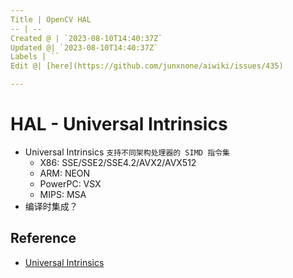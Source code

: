 ```yaml
---
Title | OpenCV HAL
-- | --
Created @ | `2023-08-10T14:40:37Z`
Updated @| `2023-08-10T14:40:37Z`
Labels | ``
Edit @| [here](https://github.com/junxnone/aiwiki/issues/435)

---
```

# HAL - Universal Intrinsics
- Universal Intrinsics `支持不同架构处理器的 SIMD 指令集`
  - X86: SSE/SSE2/SSE4.2/AVX2/AVX512
  - ARM: NEON
  - PowerPC: VSX
  - MIPS: MSA
- 编译时集成？


## Reference
- [Universal Intrinsics](https://docs.opencv.org/4.x/df/d91/group__core__hal__intrin.html)
